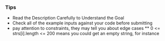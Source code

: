 ### Tips
* Read the Description Carefully to Understand the Goal
* Check all of the example inputs against your code before submitting
* pay attention to constraints, they may tell you about edge cases
** 0 <= strs[i].length <= 200 means you could get an empty string, for instance